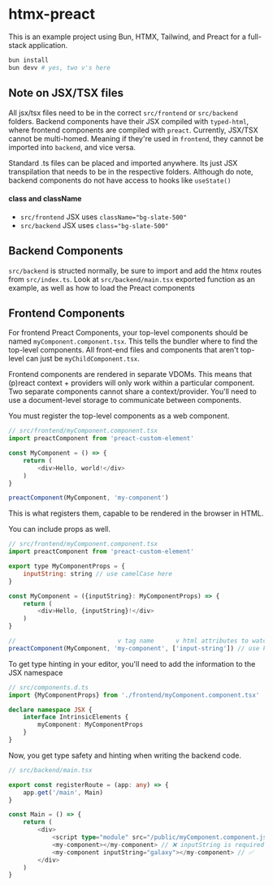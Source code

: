 # htmx-preact

This is an example project using Bun, HTMX, Tailwind, and Preact for a full-stack application.

```bash
bun install
bun devv # yes, two v's here
```

## Note on JSX/TSX files

All jsx/tsx files need to be in the correct `src/frontend` or `src/backend` folders. Backend components have their JSX compiled with `typed-html`, where frontend components are compiled with `preact`.
Currently, JSX/TSX cannot be multi-homed. Meaning if they're used in `frontend`, they cannot be imported into `backend`, and vice versa.

Standard .ts files can be placed and imported anywhere. Its just JSX transpilation that needs to be in the respective folders.
Although do note, backend components do not have access to hooks like `useState()`

#### class and className

- `src/frontend` JSX uses `className="bg-slate-500"`
- `src/backend` JSX uses `class="bg-slate-500"`

## Backend Components

`src/backend` is structed normally, be sure to import and add the htmx routes from `src/index.ts`. Look at `src/backend/main.tsx` exported function as an example, as well as how to load the Preact components

## Frontend Components

For frontend Preact Components, your top-level components should be named `myComponent.component.tsx`.
This tells the bundler where to find the top-level components.
All front-end files and components that aren't top-level can just be `myChildComponent.tsx`.

Frontend components are rendered in separate VDOMs. This means that \(p\)react context + providers will only work within a particular component.
Two separate components cannot share a context/provider. You'll need to use a document-level storage to communicate between components.

You must register the top-level components as a web component.

```js
// src/frontend/myComponent.component.tsx
import preactComponent from 'preact-custom-element'

const MyComponent = () => {
    return (
        <div>Hello, world!</div>
    )
}

preactComponent(MyComponent, 'my-component')
```

This is what registers them, capable to be rendered in the browser in HTML.

You can include props as well.

```js
// src/frontend/myComponent.component.tsx
import preactComponent from 'preact-custom-element'

export type MyComponentProps = {
    inputString: string // use camelCase here
}

const MyComponent = ({inputString}: MyComponentProps) => {
    return (
        <div>Hello, {inputString}!</div>
    )
}

//                            v tag name      v html attributes to watch
preactComponent(MyComponent, 'my-component', ['input-string']) // use kebab-case version of the name/attributes
```

To get type hinting in your editor, you'll need to add the information to the JSX namespace

```ts
// src/components.d.ts
import {MyComponentProps} from './frontend/myComponent.component.tsx'

declare namespace JSX {
    interface IntrinsicElements {
        myComponent: MyComponentProps
    }
}
```

Now, you get type safety and hinting when writing the backend code.

```ts
// src/backend/main.tsx

export const registerRoute = (app: any) => {
    app.get('/main', Main)
}

const Main = () => {
    return (
        <div>
            <script type="module" src="/public/myComponent.component.js" />
            <my-component></my-component> // ❌ inputString is required!
            <my-component inputString="galaxy"></my-component> // ✅ 
        </div>
    )
}
```

